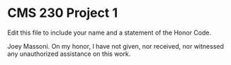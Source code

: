 # CMS 230 Project 1

Edit this file to include your name and a statement of the Honor Code.

Joey Massoni.
On my honor, I have not given, nor received, nor witnessed any unauthorized assistance on this work.
